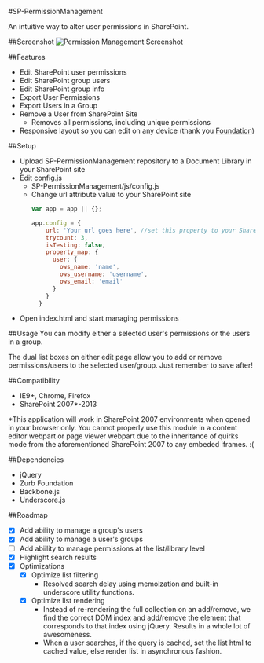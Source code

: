 #SP-PermissionManagement

An intuitive way to alter user permissions in SharePoint.


##Screenshot
![Permission Management Screenshot](https://raw.githubusercontent.com/dhardin/sp-permissionmanagement/master/user%20permissions.gif)

##Features
- Edit SharePoint user permissions
- Edit SharePoint group users
- Edit SharePoint group info
- Export User Permissions
- Export Users in a Group
- Remove a User from SharePoint Site
  + Removes all permissions, including unique permissions
- Responsive layout so you can edit on any device (thank you [Foundation](http://foundation.zurb.com))

##Setup
- Upload SP-PermissionManagement repository to a Document Library in your SharePoint site
- Edit config.js
  - SP-PermissionManagement/js/config.js
  - Change url attribute value to your SharePoint site
    ```javascript
    var app = app || {};
    
    app.config = {
        url: 'Your url goes here', //set this property to your SharePoint sites top level URL
        trycount: 3,
        isTesting: false,
        property_map: {
          user: {
            ows_name: 'name',
            ows_username: 'username',
            ows_email: 'email'
          }
        }
      }
    ```
- Open index.html and start managing permissions

##Usage
You can modify either a selected user's permissions or the users in a group.

The dual list boxes on either edit page allow you to add or remove permissions/users to the selected user/group.  Just remember to save after!

##Compatibility
- IE9+, Chrome, Firefox
- SharePoint 2007*-2013

*This application will work in SharePoint 2007 environments when opened in your browser only.  You cannot properly use this module in a content editor webpart or page viewer webpart due to the inheritance of quirks mode from the aforementioned SharePoint 2007 to any embeded iframes. :(

##Dependencies
- jQuery
- Zurb Foundation
- Backbone.js
- Underscore.js

##Roadmap
- [x] Add ability to manage a group's users
- [x] Add ability to manage a user's groups
- [ ] Add abiility to manage permissions at the list/library level
- [x] Highlight search results
- [x] Optimizations
  - [x] Optimize list filtering 
    - Resolved search delay using memoization and built-in underscore utility functions. 
  - [x] Optimize list rendering 
    - Instead of re-rendering the full collection on an add/remove, we find the correct DOM index and add/remove the element that corresponds to that index using jQuery.  Results in a whole lot of awesomeness.
    - When a user searches, if the query is cached, set the list html to cached value, else render list in asynchronous fashion.


